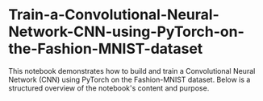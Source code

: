 # Train-a-Convolutional-Neural-Network-CNN-using-PyTorch-on-the-Fashion-MNIST-dataset
This notebook demonstrates how to build and train a Convolutional Neural Network (CNN) using PyTorch on the Fashion-MNIST dataset. Below is a structured overview of the notebook's content and purpose.
